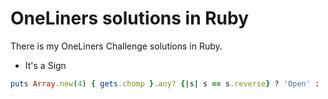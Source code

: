 # OneLiners solutions in Ruby

There is my OneLiners Challenge solutions in Ruby.

- It's a Sign
```ruby
puts Array.new(4) { gets.chomp }.any? {|s| s == s.reverse} ? 'Open' : 'Trash'
```
